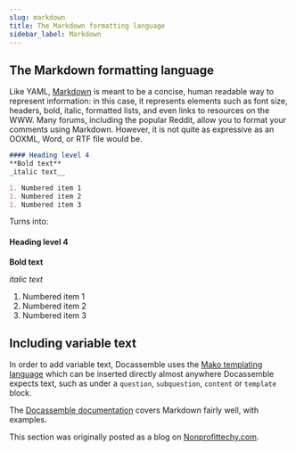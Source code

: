 ```yaml
---
slug: markdown
title: The Markdown formatting language
sidebar_label: Markdown
---
```


## The Markdown formatting language
Like YAML, [Markdown](https://daringfireball.net/projects/markdown/) is meant to be a concise, human readable way to represent information: in this case, it represents elements such as font size, headers, bold, italic, formatted lists, and even links to resources on the WWW. Many forums, including the popular Reddit, allow you to format your comments using Markdown. However, it is not quite as expressive as an OOXML, Word, or RTF file would be.

```markdown
#### Heading level 4
**Bold text**
_italic text__

1. Numbered item 1
1. Numbered item 2
1. Numbered item 3
```
Turns into:

#### Heading level 4

**Bold text**

_italic text_

1. Numbered item 1
2. Numbered item 2
3. Numbered item 3

## Including variable text

In order to add variable text, Docassemble uses the [Mako templating language](mako.md) which 
can be inserted directly almost anywhere Docassemble expects text, such as under a 
`question`, `subquestion`, `content` or `template` block.

The [Docassemble documentation](https://docassemble.org/docs/markup.html) covers Markdown fairly well, with examples. 

This section was originally posted as a blog on [Nonprofittechy.com](https://www.nonprofittechy.com/2020/01/17/understanding-docassembles-yaml-interview-format/).